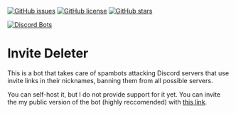 [![GitHub issues](https://img.shields.io/github/issues/MoonlightCapital/InviteDeleter.svg)](https://github.com/MoonlightCapital/InviteDeleter/issues)
[![GitHub license](https://img.shields.io/github/license/MoonlightCapital/InviteDeleter.svg)](https://github.com/MoonlightCapital/InviteDeleter/blob/master/LICENSE)
[![GitHub stars](https://img.shields.io/github/stars/MoonlightCapital/InviteDeleter.svg)](https://github.com/MoonlightCapital/InviteDeleter/stargazers)


[![Discord Bots](https://discordbots.org/api/widget/493299837358440468.svg)](https://discordbots.org/bot/493299837358440468)

# Invite Deleter
This is a bot that takes care of spambots attacking Discord servers that use invite links in their nicknames, banning them from all possible servers.

You can self-host it, but I do not provide support for it yet. You can invite the my public version of the bot (highly reccomended) with [this link](https://discordapp.com/api/oauth2/authorize?client_id=493299837358440468&permissions=314437&scope=bot).
